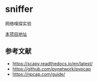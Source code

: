 # sniffer

网络嗅探实验

[本项目地址](https://github.com/StevenBaby/sniffer)

## 参考文献

- <https://scapy.readthedocs.io/en/latest/>
- <https://github.com/pynetwork/pypcap>
- <https://npcap.com/guide/>
